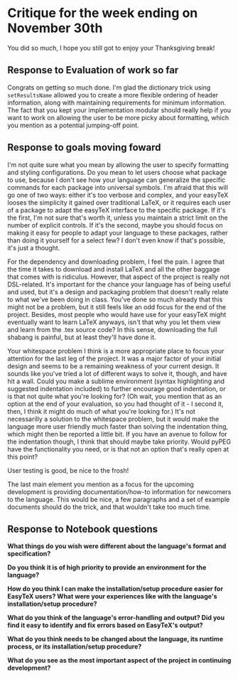 # Critique for the week ending on November 30th

You did so much, I hope you still got to enjoy your Thanksgiving break!

## Response to Evaluation of work so far

Congrats on getting so much done. I'm glad the dictionary trick using 
`setResultsName` allowed you to create a more flexible ordering of header 
information, along with maintaining requirements for minimum information. The 
fact that you kept your implementation modular should really help if you want 
to work on allowing the user to be more picky about formatting, which you 
mention as a potential jumping-off point.

## Response to goals moving foward

I'm not quite sure what you mean by allowing the user to specify formatting 
and styling configurations. Do you mean to let users choose what package to 
use, because I don't see how your language can generalize the specific 
commands for each package into universal symbols. I'm afraid that this will go 
one of two ways: either it's too verbose and complex, and your easyTeX looses 
the simplicity it gained over traditional LaTeX, or it requires each user of a 
package to adapt the easyTeX interface to the specific package. If it's the 
first, I'm not sure that's worth it, unless you maintain a strict limit on the 
number of explicit controls. If it's the second, maybe you should focus on 
making it easy for people to adapt your language to these packages, rather 
than doing it yourself for a select few? I don't even know if that's possible, 
it's just a thought.

For the dependency and downloading problem, I feel the pain. I agree that the
time it takes to download and install LaTeX and all the other baggage that 
comes with is ridiculus. However, that aspect of the project is really not
DSL-related. It's important for the chance your language has of being useful
and used, but it's a design and packaging problem that doesn't really relate 
to what we've been doing in class. You've done so much already that this might
not be a problem, but it still feels like an odd focus for the end of the 
project. Besides, most people who would have use for your easyTeX might 
eventually want to learn LaTeX anyways, isn't that why you let them view and 
learn from the .tex source code? In this sense, downloading the full shabang 
is painful, but at least they'll have done it.

Your whitespace problem I think is a more appropriate place to focus your 
attention for the last leg of the project. It was a major factor of your 
initial design and seems to be a remaining weakness of your current design. It 
sounds like you've tried a lot of different ways to solve it, though, and have 
hit a wall. Could you make a sublime environment (syntax highlighting and 
suggested indentation included) to further encourage good indentation, or is 
that not quite what you're looking for? (Oh wait, you mention that as an 
option at the end of your evaluation, so you had thought of it - I second it, 
then, I think it might do much of what you're looking for.) It's not 
necessarilly a solution to the whitespace problem, but it would make the 
language more user friendly much faster than solving the indentation thing, 
which might then be reported a little bit. If you have an avenue to follow for 
the indentation though, I think that should maybe take priority. Would pyPEG 
have the functionality you need, or is that not an option that's really open 
at this point?

User testing is good, be nice to the frosh! 

The last main element you mention as a focus for the upcoming development is 
providing documentation/how-to information for newcomers to the language. This 
would be nice, a few paragraphs and a set of example documents should do the 
trick, and that wouldn't take too much time.

## Response to Notebook questions

**What things do you wish were different about the language's format and 
  specification?**

**Do you think it is of high priority to provide an environment for the 
  language?**

**How do you think I can make the installation/setup procedure easier for 
  EasyTeX users? What were your experiences like with the language's 
  installation/setup procedure?**

**What do you think of the language's error-handling and output? Did you find 
  it easy to identify and fix errors based on EasyTeX's output?**

**What do you think needs to be changed about the language, its runtime 
  process, or its installation/setup procedure?**

**What do you see as the most important aspect of the project in continuing 
  development?**


